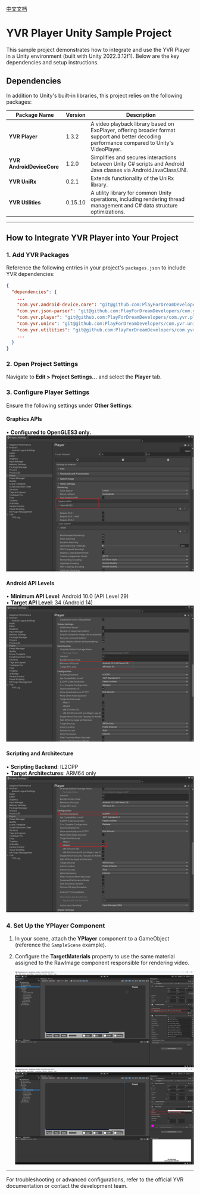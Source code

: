 [中文文档](.\README_ZH.md)

# YVR Player Unity Sample Project

This sample project demonstrates how to integrate and use the YVR Player in a Unity environment (built with Unity 2022.3.12f1). Below are the key dependencies and setup instructions.

## Dependencies

In addition to Unity's built-in libraries, this project relies on the following packages:

| Package Name             | Version  | Description                                                                 |
|--------------------------|----------|-----------------------------------------------------------------------------|
| **YVR Player**           | 1.3.2    | A video playback library based on ExoPlayer, offering broader format support and better decoding performance compared to Unity's VideoPlayer. |
| **YVR AndroidDeviceCore**| 1.2.0    | Simplifies and secures interactions between Unity C# scripts and Android Java classes via AndroidJavaClass/JNI. |
| **YVR UniRx**            | 0.2.1    | Extends functionality of the UniRx library.                                 |
| **YVR Utilities**        | 0.15.10  | A utility library for common Unity operations, including rendering thread management and C# data structure optimizations. |

---

## How to Integrate YVR Player into Your Project

### 1. Add YVR Packages  
Reference the following entries in your project's `packages.json` to include YVR dependencies:

```json
{
  "dependencies": {
    ...
    "com.yvr.android-device.core": "git@github.com:PlayForDreamDevelopers/com.yvr.android-device.core-mirror.git?path=/com.yvr.android-device.core#0540b2af10a4d83e40f3b62b457a5bb6e742e9b6",
    "com.yvr.json-parser": "git@github.com:PlayForDreamDevelopers/com.yvr.json-parser-mirror.git?path=/com.yvr.json-parser#87438d1a077e9b648dc5393637174f33aaefe104",
    "com.yvr.player": "git@github.com:PlayForDreamDevelopers/com.yvr.player-mirror.git?path=/com.yvr.player#051858c079647678aea66a910e7150a54a1179b9",
    "com.yvr.unirx": "git@github.com:PlayForDreamDevelopers/com.yvr.unirx-mirror.git?path=/com.yvr.unirx#a795fe53c94d3761f6bad216c05bb480b926bc8f",
    "com.yvr.utilities": "git@github.com:PlayForDreamDevelopers/com.yvr.utilities-mirror.git?path=/com.yvr.utilities#c06beb422cd7e07324aa50ec3196be2ef1de1205",
    ...
  }
}
```

### 2. Open Project Settings  
Navigate to **Edit > Project Settings...** and select the **Player** tab.

### 3. Configure Player Settings  
Ensure the following settings under **Other Settings**:

#### Graphics APIs  
• **Configured to OpenGLES3 only.**  
  ![image-20250306135012688](./README.ASSETS/image-20250306135012688.png)  

#### Android API Levels  
• **Minimum API Level**: Android 10.0 (API Level 29)  
• **Target API Level**: 34 (Android 14)  
  ![image-20250306135106293](./README.ASSETS/image-20250306135106293.png)  

#### Scripting and Architecture  
• **Scripting Backend**: IL2CPP  
• **Target Architectures**: ARM64 only  
  ![image-20250306135135194](./README.ASSETS/image-20250306135135194.png)  

### 4. Set Up the YPlayer Component  
1. In your scene, attach the **YPlayer** component to a GameObject (reference the `SampleScene` example).  
2. Configure the **TargetMaterials** property to use the same material assigned to the RawImage component responsible for rendering video.  

   ![image-20250306135757166](./README.ASSETS/image-20250306135757166.png)  
   ![image-20250306135824036](./README.ASSETS/image-20250306135824036.png)  

---

For troubleshooting or advanced configurations, refer to the official YVR documentation or contact the development team.